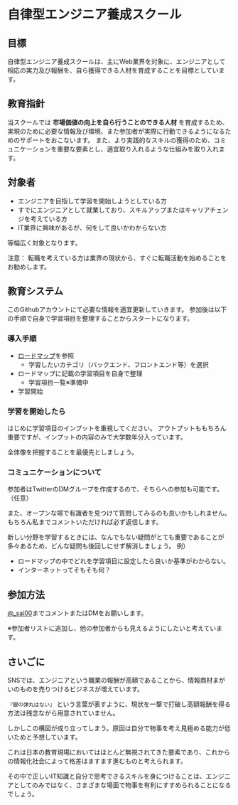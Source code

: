 # 自律型エンジニア養成スクール

## 目標

自律型エンジニア養成スクールは、主にWeb業界を対象に、エンジニアとして相応の実力及び報酬を、自ら獲得できる人材を育成することを目標としています。

## 教育指針

当スクールでは **市場価値の向上を自ら行うことのできる人材** を育成するため、実現のために必要な情報及び環境、また参加者が実際に行動できるようになるためのサポートをおこないます。
また、より実践的なスキルの獲得のため、コミュニケーションを重要な要素とし、適宜取り入れるような仕組みを取り入れます。

## 対象者

* エンジニアを目指して学習を開始しようとしている方
* すでにエンジニアとして就業しており、スキルアップまたはキャリアチェンジを考えている方
* IT業界に興味があるが、何をして良いかわからない方

等幅広く対象となります。

注意：
転職を考えている方は業界の現状から、すぐに転職活動を始めることをお勧めします。

## 教育システム

このGithubアカウントにて必要な情報を適宜更新していきます。
参加後は以下の手順で自身で学習項目を整理することからスタートになります。

### 導入手順

* [ロードマップ](https://github.com/kamranahmedse/developer-roadmap/tree/master/translations/japanese)を参照
    * 学習したいカテゴリ（バックエンド、フロントエンド等）を選択
* ロードマップに記載の学習項目を自身で整理
    * 学習項目一覧※準備中
* 学習開始

### 学習を開始したら

はじめに学習項目のインプットを重視してください。
アウトプットももちろん重要ですが、インプットの内容のみで大学数年分入っています。

全体像を把握することを最優先としましょう。

### コミュニケーションについて

参加者はTwitterのDMグループを作成するので、そちらへの参加も可能です。（任意）

また、オープンな場で有識者を見つけて質問してみるのも良いかもしれません。
もちろん私までコメントいただければ必ず返信します。


新しい分野を学習するときには、なんでもない疑問がとても重要であることが多々あるため、どんな疑問も後回しにせず解消しましょう。
例）
* ロードマップの中でどれを学習項目に設定したら良いか基準がわからない。
* インターネットってそもそも何？


## 参加方法

[@_sai00](https://twitter.com/_sai00)までコメントまたはDMをお願いします。

※参加者リストに追加し、他の参加者からも見えるようにしたいと考えています。

## さいごに

SNSでは、エンジニアという職業の報酬が高額であることから、情報商材まがいのものを売りつけるビジネスが増えています。

```『銀の弾丸はない』``` という言葉が表すように、現状を一撃で打破し高額報酬を得る方法は残念ながら用意されていません。

しかしこの構図が成り立ってしまう。原因は自分で物事を考え見極める能力が低いためと予想しています。

これは日本の教育現場においてはほとんど無視されてきた要素であり、これからの情報化社会によって格差はますます進むものと考えられます。

その中で正しいIT知識と自分で思考できるスキルを身につけることは、エンジニアとしてのみではなく、さまざまな場面で物事を有利にすすめられることになるでしょう。
